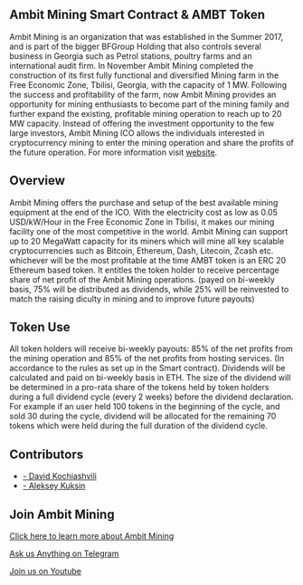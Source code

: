 ## Ambit Mining Smart Contract & AMBT Token
Ambit Mining is an organization that was established in the Summer 2017, and is part of the bigger BFGroup Holding that also controls several business in Georgia such as Petrol stations, poultry farms and an international audit firm. In November Ambit Mining completed the construction of its first fully functional and diversified Mining farm in the Free Economic Zone, Tbilisi, Georgia, with the capacity of 1 MW. Following the success and profitability of the farm, now Ambit Mining provides an opportunity for mining enthusiasts to become part of the mining family and further expand the existing, profitable mining operation to reach up to 20 MW capacity. Instead of offering the investment opportunity to the few large investors, Ambit Mining ICO allows the individuals interested in cryptocurrency mining to enter the mining operation and share the profits of the future operation. For more information visit [website](https://ambitmining.io/ "website").
## Overview
Ambit Mining offers the purchase and setup of the best available mining equipment at the end of the ICO. With the electricity cost as low as 0.05 USD/kW/Hour in the Free Economic Zone in Tbilisi, it makes our mining facility one of the most competitive in the world. Ambit Mining can support up to 20 MegaWatt capacity for its miners which will mine all key scalable cryptocurrencies such as Bitcoin, Ethereum, Dash, Litecoin, Zcash etc. whichever will be the most profitable at the time
AMBT token is an ERC 20 Ethereum based token. It entitles the token holder to receive percentage share of net profit of the Ambit Mining operations. (payed on bi-weekly basis, 75% will be distributed as dividends, while 25% will be reinvested to match the raising diculty in mining and to improve future payouts) 
## Token Use
All token holders will receive bi-weekly payouts: 85% of the net profits from the mining operation and 85% of the net profits from hosting services. (In accordance to the rules as set up in the Smart contract). 
Dividends will be calculated and paid on bi-weekly basis in ETH. The size of the dividend will be determined in a pro-rata share of the tokens held by token holders during a full dividend cycle (every 2 weeks) before the dividend declaration. 
For example if an user held 100 tokens in the beginning of the cycle, and sold 30 during the cycle, dividend will be allocated for the remaining 70 tokens which were held during the full duration of the dividend cycle.
## Contributors
- [- David Kochiashvili](https://github.com/cyberioni "- David Kochiashvili")
- [- Aleksey Kuksin](https://www.linkedin.com/in/aleksey-kuksin-058b821/ "- Aleksey Kuksin")

## Join Ambit Mining 
[Click here to learn more about Ambit Mining](https://ambitmining.io "Click here to learn more about Ambit Mining")

[Ask us Anything on Telegram](https://t.me/CCNChat  "Ask us Anything on Telegram")

[Join us on Youtube ](https://www.youtube.com/channel/UCqzel0d35Olk-E7s-XaumUw "Join us on Youtube ")
